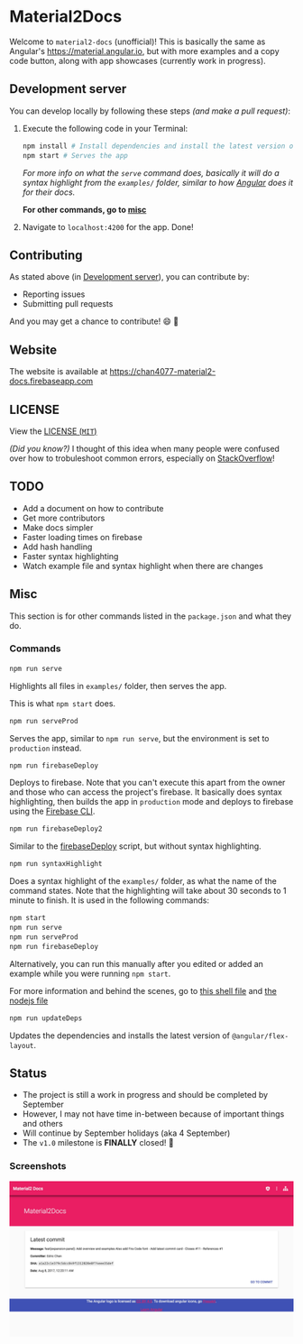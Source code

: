 # Material2Docs

Welcome to `material2-docs` (unofficial)! This is basically the same as Angular's <https://material.angular.io>, but with more examples and a copy code button, along with app showcases (currently work in progress).

## Development server

You can develop locally by following these steps _(and make a pull request)_:

1. Execute the following code in your Terminal:
    
    ```bash
    npm install # Install dependencies and install the latest version of @angular/flex-layout
    npm start # Serves the app
    ```

    _For more info on what the `serve` command does, basically it will do a syntax highlight from the `examples/` folder, similar to how [Angular](https://github.com/angular/material.angular.io/blob/master/tools/syntax-highlight.js) does it for their docs._

	**For other commands, go to [misc](#misc)**
2. Navigate to `localhost:4200` for the app. Done!

## Contributing

As stated above (in [Development server](#development-server)), you can contribute by:
     
- Reporting issues
- Submitting pull requests

And you may get a chance to contribute! :smile: :tada:

## Website

The website is available at <https://chan4077-material2-docs.firebaseapp.com>
## LICENSE

View the [LICENSE (`MIT`)](/LICENSE)

_(Did you know?)_ I thought of this idea when many people were confused over how to trobuleshoot common errors, especially on [StackOverflow](https://stackoverflow.com/tags/angular-material2)!

## TODO
- Add a document on how to contribute
- Get more contributors
- Make docs simpler
- Faster loading times on firebase
- Add hash handling
- Faster syntax highlighting
- Watch example file and syntax highlight when there are changes

## Misc
This section is for other commands listed in the `package.json` and what they do.

### Commands

<a name="serve"></a>

```bash
npm run serve 
```
Highlights all files in `examples/` folder, then serves the app.

This is what `npm start` does.

<a name="serveProd"></a>

```bash
npm run serveProd
```
Serves the app, similar to `npm run serve`, but the environment is set to `production` instead.

<a name="firebaseDeploy"></a>

```bash
npm run firebaseDeploy
```
Deploys to firebase. Note that you can't execute this apart from the owner and those who can access the project's firebase. It basically does syntax highlighting, then builds the app in `production` mode and deploys to firebase using the [Firebase CLI](https://firebase.google.com/docs/cli/).

<a name="firebaseDeploy2"></a>

```bash
npm run firebaseDeploy2
```
Similar to the [firebaseDeploy](#firebaseDeploy) script, but without syntax highlighting.
<a name="syntaxHighlight"></a>

```bash
npm run syntaxHighlight
```
Does a syntax highlight of the `examples/` folder, as what the name of the command states. Note that the highlighting will take about 30 seconds to 1 minute to finish. It is used in the following commands:
```bash
npm start
npm run serve
npm run serveProd
npm run firebaseDeploy
```
Alternatively, you can run this manually after you edited or added an example while you were running `npm start`.

<a name="syntaxHighlightMoreInfo"></a>

For more information and behind the scenes, go to [this shell file](./tools/highlight-examples.sh) and [the nodejs file](./tools/syntax-highlight.js)

<a name="updateDeps"></a>

```bash
npm run updateDeps
```
Updates the dependencies and installs the latest version of `@angular/flex-layout`.

## Status
- The project is still a work in progress and should be completed by September
- However, I may not have time in-between because of important things and others
- Will continue by September holidays (aka 4 September)
- The `v1.0` milestone is **FINALLY** closed! :tada:

### Screenshots

![Homepage](./src/assets/img/material2-docs%20screenshot1.jpg)